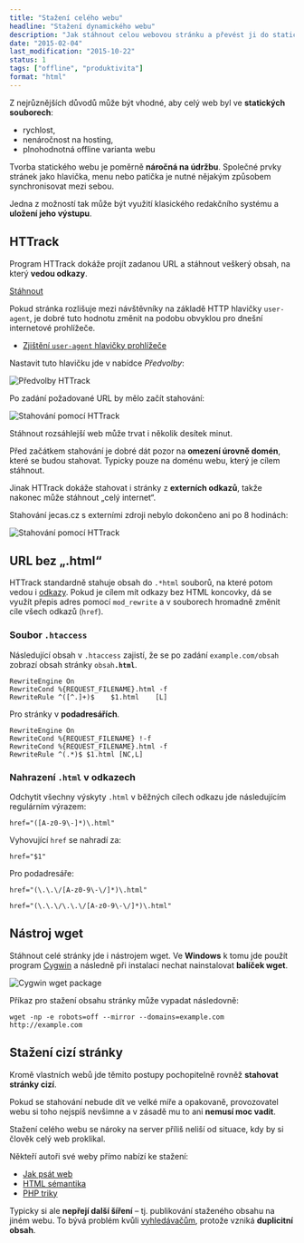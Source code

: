 ```yaml
---
title: "Stažení celého webu"
headline: "Stažení dynamického webu"
description: "Jak stáhnout celou webovou stránku a převést ji do statické HTML podoby."
date: "2015-02-04"
last_modification: "2015-10-22"
status: 1
tags: ["offline", "produktivita"]
format: "html"
---
```


<p>Z nejrůznějších důvodů může být vhodné, aby celý web byl ve <b>statických souborech</b>:</p>

<ul>
  <li>rychlost,</li>
  
  <li>nenáročnost na hosting,</li>
  
  <li>plnohodnotná offline varianta webu</li>
</ul>

<p>Tvorba statického webu je poměrně <b>náročná na údržbu</b>. Společné prvky stránek jako hlavička, menu nebo patička je nutné nějakým způsobem synchronisovat mezi sebou.</p>

<p>Jedna z možností tak může být využití klasického redakčního systému a <b>uložení jeho výstupu</b>.</p>


<h2 id="httrack">HTTrack</h2>

<p>Program HTTrack dokáže projít zadanou URL a stáhnout veškerý obsah, na který <b>vedou odkazy</b>.</p>

<p><a href="http://www.httrack.com/page/2/en/index.html" class="button">Stáhnout</a></p>

<p>Pokud stránka rozlišuje mezi návštěvníky na základě HTTP hlavičky <code>user-agent</code>, je dobré tuto hodnotu změnit na podobu obvyklou pro dnešní internetové prohlížeče.</p>

<div class="internal-content">
  <ul>
    <li><a href="/ua">Zjištění <code>user-agent</code> hlavičky prohlížeče</a></li>
  </ul>
</div>



<p>Nastavit tuto hlavičku jde v nabídce <i>Předvolby</i>:</p>


<p><img src="/files/stazeni-webu/predvolby.png" alt="Předvolby HTTrack" class="border"></p>






























<p>Po zadání požadované URL by mělo začít stahování:</p>


<p><img src="/files/stazeni-webu/stahovani.png" alt="Stahování pomocí HTTrack" class="border"></p>














<p>Stáhnout rozsáhlejší web může trvat i několik desítek minut.</p>

<p>Před začátkem stahování je dobré dát pozor na <b>omezení úrovně domén</b>, které se budou stahovat. Typicky pouze na doménu webu, který je cílem stáhnout.</p>

<p>Jinak HTTrack dokáže stahovat i stránky z <b>externích odkazů</b>, takže nakonec může stáhnout „celý internet“.</p>

<p>Stahování jecas.cz s externími zdroji nebylo dokončeno ani po 8 hodinách:</p>

<p><img src="/files/stazeni-webu/cizi-domeny.png" alt="Stahování pomocí HTTrack" class="border"></p>











<h2 id="zmena-odkazu">URL bez „.html“</h2>

<p>HTTrack standardně stahuje obsah do <code>.*html</code> souborů, na které potom vedou i <a href="/odkaz">odkazy</a>. Pokud je cílem mít odkazy bez HTML koncovky, dá se využít přepis adres pomocí <code>mod_rewrite</code> a v souborech hromadně změnit cíle všech odkazů (<code>href</code>).</p>



<h3 id="htaccess">Soubor <code>.htaccess</code></h3>

<p>Následující obsah v <code>.htaccess</code> zajistí, že se po zadání <code>example.com/obsah</code> zobrazí obsah stránky <code>obsah<b>.html</b></code>.</p>

<pre><code>RewriteEngine On
RewriteCond %{REQUEST_FILENAME}.html -f
RewriteRule ^([^.]+)$    $1.html    [L]</code></pre>




<p>Pro stránky v <b>podadresářích</b>.</p>

<pre><code>RewriteEngine On
RewriteCond %{REQUEST_FILENAME} !-f
RewriteCond %{REQUEST_FILENAME}.html -f
RewriteRule ^(.*)$ $1.html [NC,L]</code></pre>






<h3 id="nahrazeni">Nahrazení <code>.html</code> v odkazech</h3>

<p>Odchytit všechny výskyty <code>.html</code> v běžných cílech odkazu jde následujícím regulárním výrazem:</p>

<pre><code>href="([A-z0-9\-]*)\.html"</code></pre>

<p>Vyhovující <code>href</code> se nahradí za:</p>

<pre><code>href="$1"</code></pre>

<p>Pro podadresáře:</p>

<pre><code>href="(\.\.\/[A-z0-9\-\/]*)\.html"</code></pre>

<pre><code>href="(\.\.\/\.\.\/[A-z0-9\-\/]*)\.html"</code></pre>








<h2 id="wget">Nástroj wget</h2>

<p>Stáhnout celé stránky jde i nástrojem wget. Ve <b>Windows</b> k tomu jde použít program <a href="http://www.cygwin.com/">Cygwin</a> a následně při instalaci nechat nainstalovat <b>balíček wget</b>.</p>

<p><img src="/files/stazeni-webu/cygwin-wget.png" alt="Cygwin wget package" class="border"></p>


































<p>Příkaz pro stažení obsahu stránky může vypadat následovně:</p>

<pre><code>wget -np -e robots=off --mirror --domains=example.com http://example.com</code></pre>






<h2 id="cizi">Stažení cizí stránky</h2>

<p>Kromě vlastních webů jde těmito postupy pochopitelně rovněž <b>stahovat stránky cizí</b>.</p>

<p>Pokud se stahování nebude dít ve velké míře a opakovaně, provozovatel webu si toho nejspíš nevšimne a v zásadě mu to ani <b>nemusí moc vadit</b>.</p>

<p>Stažení celého webu se nároky na server příliš neliší od situace, kdy by si člověk celý web proklikal.</p>

<p>Někteří autoři své weby přímo nabízí ke stažení:</p>

<ul>
  <li><a href="http://www.jakpsatweb.cz/download.html">Jak psát web</a></li>
  
  <li><a href="http://semantika.name/download.html">HTML sémantika</a></li>
  
  <li><a href="http://php.vrana.cz/verze-ke-stazeni.php">PHP triky</a></li>
</ul>



<p>Typicky si ale <b>nepřejí další šíření</b> – tj. publikování staženého obsahu na jiném webu. To bývá problém kvůli <a href="/seo">vyhledávačům</a>, protože vzniká <b>duplicitní obsah</b>.</p>